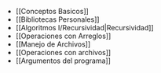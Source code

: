 - [[Conceptos Basicos]]
- [[Bibliotecas Personales]]
- [[Algoritmos I/Recursividad|Recursividad]]
- [[Operaciones con Arreglos]]
- [[Manejo de Archivos]]
- [[Operaciones con archivos]]
- [[Argumentos del programa]]
